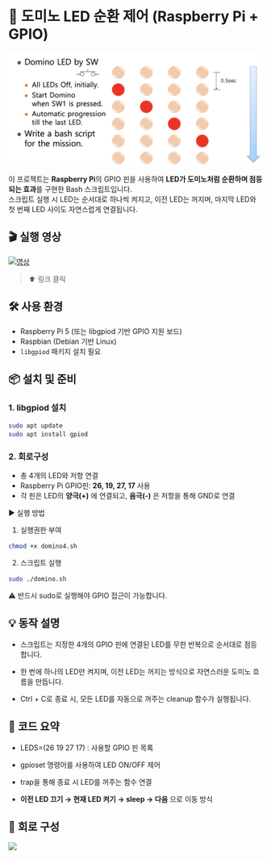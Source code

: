 # 🔁 도미노 LED 순환 제어 (Raspberry Pi + GPIO)

<img src="https://github.com/chovy888484/pi_LED/blob/9b57ecd31cfae4da564b0ae0292d8419b103704e/images/domino.png">

이 프로젝트는 **Raspberry Pi**의 GPIO 핀을 사용하여 **LED가 도미노처럼 순환하며 점등되는 효과**를 구현한 Bash 스크립트입니다.  
스크립트 실행 시 LED는 순서대로 하나씩 켜지고, 이전 LED는 꺼지며, 마지막 LED와 첫 번째 LED 사이도 자연스럽게 연결됩니다.

## 🎬 실행 영상

[![영상](https://img.youtube.com/vi/abc123XYZ/hqdefault.jpg)](https://youtu.be/abc123XYZ)

> ⬆️ 링크 클릭


## 🛠️ 사용 환경

- Raspberry Pi 5 (또는 libgpiod 기반 GPIO 지원 보드)
- Raspbian (Debian 기반 Linux)
- `libgpiod` 패키지 설치 필요

## 📦 설치 및 준비

### 1. libgpiod 설치

```bash
sudo apt update
sudo apt install gpiod
```

### 2. 회로구성

- 총 4개의 LED와 저항 연결
- Raspberry Pi GPIO핀: **26, 19, 27, 17** 사용
- 각 핀은 LED의 **양극(+)** 에 연결되고, **음극(-)** 은 저항을 통해 GND로 연결

▶️ 실행 방법

1. 실행권한 부여

```bash
chmod +x domino4.sh
```

2. 스크립트 실행

```bash
sudo ./domino.sh
```
⚠️ 반드시 sudo로 실행해야 GPIO 접근이 가능합니다.

## 💡 동작 설명

- 스크립트는 지정한 4개의 GPIO 핀에 연결된 LED를 무한 반복으로 순서대로 점등합니다.

- 한 번에 하나의 LED만 켜지며, 이전 LED는 꺼지는 방식으로 자연스러운 도미노 흐름을 만듭니다.

- Ctrl + C로 종료 시, 모든 LED를 자동으로 꺼주는 cleanup 함수가 실행됩니다.

## 🧠 코드 요약

- LEDS=(26 19 27 17) : 사용할 GPIO 핀 목록

- gpioset 명령어를 사용하여 LED ON/OFF 제어

- trap을 통해 종료 시 LED를 꺼주는 함수 연결

- **이전 LED 끄기 → 현재 LED 켜기 → sleep → 다음** 으로 이동 방식

## 📸 회로 구성 
<img src="https://github.com/chovy888484/pi_LED/blob/535043cc3ef1441c88c66db4ad5c93fd21f3654d/images/IMG_0577.jpg">


